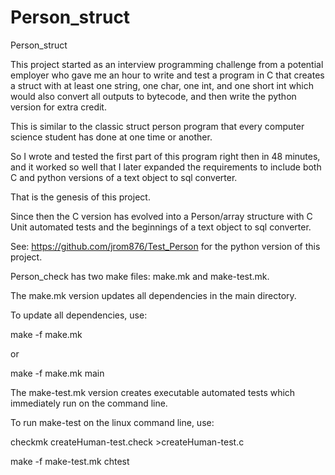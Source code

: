# Person_struct
Person_struct

This project started as an interview programming challenge from a potential employer 
who gave me an hour to write and test a program in C that creates a struct with at least one string, one char, one int, and one short int
which would also convert all outputs to bytecode, and then write the python version for extra credit. 

This is similar to the classic struct person program that every computer science student has done 
at one time or another. 

So I wrote and tested the first part of this program right then in 48 minutes, and it worked so well that I later expanded the requirements to include both C and python versions of a text object to sql converter. 

That is the genesis of this project.

Since then the C version has evolved into a Person/array structure 
with C Unit automated tests and the beginnings of a text object to sql converter. 

See: https://github.com/jrom876/Test_Person for the python version of this project.

Person_check has two make files: make.mk and make-test.mk. 

The make.mk version updates all dependencies in the main directory. 

To update all dependencies, use:

make -f make.mk

or 

make -f make.mk main


The make-test.mk version creates executable automated tests which immediately run on the command line. 

To run make-test on the linux command line, use:

checkmk createHuman-test.check >createHuman-test.c

make -f make-test.mk chtest

